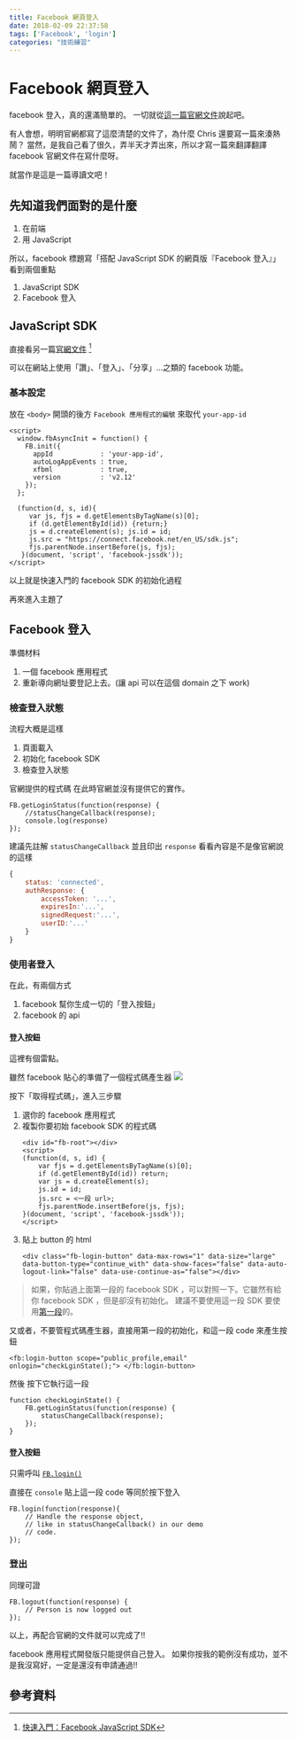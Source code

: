 ```yaml
---
title: Facebook 網頁登入
date: 2018-02-09 22:37:58
tags: ['Facebook', 'login']
categories: "技術練習"
---
```

# Facebook 網頁登入

facebook 登入，真的還滿簡單的。
一切就從[這一篇官網文件](https://developers.facebook.com/docs/facebook-login/web)說起吧。

有人會想，明明官網都寫了這麼清楚的文件了，為什麼 Chris 還要寫一篇來湊熱鬧？
當然，是我自己看了很久，弄半天才弄出來，所以才寫一篇來翻譯翻譯 facebook 官網文件在寫什麼呀。

就當作是這是一篇導讀文吧！

## 先知道我們面對的是什麼

1. 在前端
2. 用 JavaScript

所以，facebook 標題寫「搭配 JavaScript SDK 的網頁版『Facebook 登入』」看到兩個重點

1. JavaScript SDK
2. Facebook 登入

## JavaScript SDK

直接看另一篇[官網文件](https://developers.facebook.com/docs/javascript/quickstart) [^FB SDK]

可以在網站上使用「讚」、「登入」、「分享」...之類的 facebook 功能。

### 基本設定

放在  `<body>` 開頭的後方
`Facebook 應用程式的編號` 來取代 `your-app-id`
```html=
<script>
  window.fbAsyncInit = function() {
    FB.init({
      appId            : 'your-app-id',
      autoLogAppEvents : true,
      xfbml            : true,
      version          : 'v2.12'
    });
  };

  (function(d, s, id){
     var js, fjs = d.getElementsByTagName(s)[0];
     if (d.getElementById(id)) {return;}
     js = d.createElement(s); js.id = id;
     js.src = "https://connect.facebook.net/en_US/sdk.js";
     fjs.parentNode.insertBefore(js, fjs);
   }(document, 'script', 'facebook-jssdk'));
</script>
```

以上就是快速入門的 facebook SDK 的初始化過程

再來進入主題了

## Facebook 登入

準備材料
1. 一個 facebook 應用程式
2. 重新導向網址要登記上去。(讓 api 可以在這個 domain 之下 work)

### 檢查登入狀態

流程大概是這樣
1. 頁面載入
2. 初始化 facebook SDK
3. 檢查登入狀態

官網提供的程式碼
在此時官網並沒有提供它的實作。
```javascript=
FB.getLoginStatus(function(response) {
    //statusChangeCallback(response);
    console.log(response)
});
```
建議先註解 `statusChangeCallback` 並且印出 `response` 看看內容是不是像官網說的這樣

```javascript
{
    status: 'connected',
    authResponse: {
        accessToken: '...',
        expiresIn:'...',
        signedRequest:'...',
        userID:'...'
    }
}
```

### 使用者登入

在此，有兩個方式
1. facebook 幫你生成一切的「登入按鈕」
2. facebook 的 api

#### 登入按鈕

這裡有個雷點。

雖然 facebook 貼心的準備了一個程式碼產生器
![](https://i.imgur.com/Nr2KYwb.png)

按下「取得程式碼」，進入三步驟

1. 選你的 facebook 應用程式
2. 複製你要初始 facebook SDK 的程式碼
    ```javascript=
    <div id="fb-root"></div>
    <script>
    (function(d, s, id) {
        var fjs = d.getElementsByTagName(s)[0];
        if (d.getElementById(id)) return;
        var js = d.createElement(s);
        js.id = id;
        js.src = <一段 url>;       
        fjs.parentNode.insertBefore(js, fjs);
    }(document, 'script', 'facebook-jssdk'));
    </script>
    ```
3. 貼上 button 的 html
    ```html=
    <div class="fb-login-button" data-max-rows="1" data-size="large" data-button-type="continue_with" data-show-faces="false" data-auto-logout-link="false" data-use-continue-as="false"></div>
    ```

> 如果，你貼過上面第一段的 facebook SDK ，可以對照一下。它雖然有給你 facebook SDK ，但是卻沒有初始化。
> 建議不要使用這一段 SDK 要使用[第一段](#基本設定)的。

又或者，不要管程式碼產生器，直接用第一段的初始化，和這一段 code 來產生按鈕

```html=
<fb:login-button scope="public_profile,email" onlogin="checkLginState();"> </fb:login-button>
```

然後 按下它執行這一段

```javascript=
function checkLoginState() {
    FB.getLoginStatus(function(response) {
        statusChangeCallback(response);
    });
}

```

#### 登入按鈕

只需呼叫 [`FB.login()`](https://developers.facebook.com/docs/reference/javascript/FB.login)

直接在 `console` 貼上這一段 code 等同於按下登入

```javascript=
FB.login(function(response){
    // Handle the response object,
    // like in statusChangeCallback() in our demo
    // code.   
});
```

### 登出

同理可證
```javascript=
FB.logout(function(response) {
    // Person is now logged out
});
```

以上，再配合官網的文件就可以完成了!!

facebook 應用程式開發版只能提供自己登入。
如果你按我的範例沒有成功，並不是我沒寫好，一定是還沒有申請通過!!


## 參考資料

[^FB SDK]: [快速入門：Facebook JavaScript SDK](https://developers.facebook.com/docs/javascript/quickstart)
